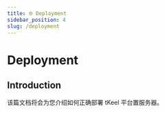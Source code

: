 ```yaml
---
title: 🌐 Deployment
sidebar_position: 4
slug: /deployment
---
```

# Deployment
## Introduction
该篇文档将会为您介绍如何正确部署 tKeel 平台置服务器。